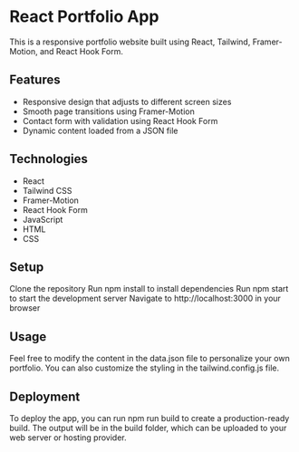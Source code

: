 # React Portfolio App

This is a responsive portfolio website built using React, Tailwind, Framer-Motion, and React Hook Form.

## Features

- Responsive design that adjusts to different screen sizes
- Smooth page transitions using Framer-Motion
- Contact form with validation using React Hook Form
- Dynamic content loaded from a JSON file
## Technologies
- React
- Tailwind CSS
- Framer-Motion
- React Hook Form
- JavaScript
- HTML
- CSS
## Setup

Clone the repository
Run npm install to install dependencies
Run npm start to start the development server
Navigate to http://localhost:3000 in your browser
## Usage
Feel free to modify the content in the data.json file to personalize your own portfolio. You can also customize the styling in the tailwind.config.js file.

## Deployment
To deploy the app, you can run npm run build to create a production-ready build. The output will be in the build folder, which can be uploaded to your web server or hosting provider.



